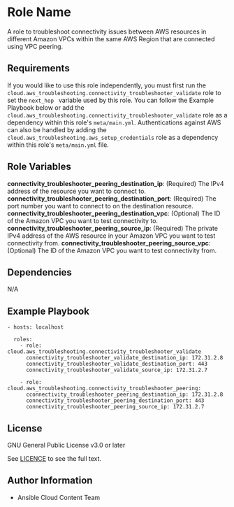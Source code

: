 Role Name
=========

A role to troubleshoot connectivity issues between AWS resources in different Amazon VPCs within the same AWS Region that are connected using VPC peering.

Requirements
------------

If you would like to use this role independently, you must first run the `cloud.aws_troubleshooting.connectivity_troubleshooter_validate` role to set the  `next_hop ` variable used by this role. You can follow the Example Playbook below or add the `cloud.aws_troubleshooting.connectivity_troubleshooter_validate` role as a dependency within this role's `meta/main.yml`. Authentications against AWS can also be handled by adding the `cloud.aws_troubleshooting.aws_setup_credentials` role as a dependency within this role's `meta/main.yml` file.

Role Variables
--------------

**connectivity_troubleshooter_peering_destination_ip**: (Required) The IPv4 address of the resource you want to connect to.
**connectivity_troubleshooter_peering_destination_port**: (Required) The port number you want to connect to on the destination resource.
**connectivity_troubleshooter_peering_destination_vpc**: (Optional) The ID of the Amazon VPC you want to test connectivity to.
**connectivity_troubleshooter_peering_source_ip**: (Required) The private IPv4 address of the AWS resource in your Amazon VPC you want to test connectivity from.
**connectivity_troubleshooter_peering_source_vpc**: (Optional) The ID of the Amazon VPC you want to test connectivity from.

Dependencies
------------

N/A

Example Playbook
----------------

    - hosts: localhost

      roles:
        - role: cloud.aws_troubleshooting.connectivity_troubleshooter_validate
          connectivity_troubleshooter_validate_destination_ip: 172.31.2.8
          connectivity_troubleshooter_validate_destination_port: 443
          connectivity_troubleshooter_validate_source_ip: 172.31.2.7

        - role: cloud.aws_troubleshooting.connectivity_troubleshooter_peering:
          cconnectivity_troubleshooter_peering_destination_ip: 172.31.2.8
          connectivity_troubleshooter_peering_destination_port: 443
          connectivity_troubleshooter_peering_source_ip: 172.31.2.7

License
-------

GNU General Public License v3.0 or later

See [LICENCE](https://github.com/ansible-collections/cloud.aws_troubleshooting/blob/main/LICENSE) to see the full text.

Author Information
------------------

- Ansible Cloud Content Team
